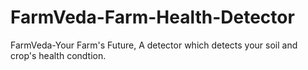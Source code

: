 # FarmVeda-Farm-Health-Detector
FarmVeda-Your Farm's Future, A detector which detects your soil and crop's health condtion.
